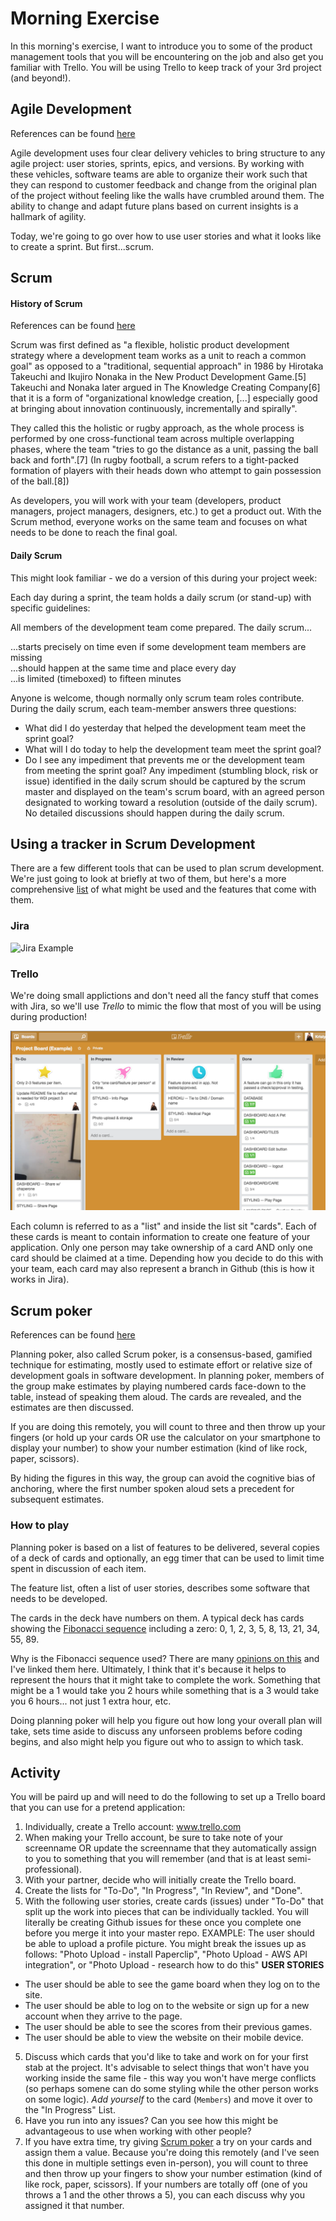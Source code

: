 # Morning Exercise

In this morning's exercise, I want to introduce you to some of the product management tools that you will be encountering on the job and also get you familiar with Trello. You will be using Trello to keep track of your 3rd project (and beyond!).

## Agile Development 
References can be found [here](https://www.atlassian.com/agile/delivery-vehicles)

Agile development uses four clear delivery vehicles to bring structure to any agile project: user stories, sprints, epics, and versions. By working with these vehicles, software teams are able to organize their work such that they can respond to customer feedback and change from the original plan of the project without feeling like the walls have crumbled around them. The ability to change and adapt future plans based on current insights is a hallmark of agility.

Today, we're going to go over how to use user stories and what it looks like to create a sprint. But first...scrum.

## Scrum

#### History of Scrum 
References can be found [here](https://en.wikipedia.org/wiki/Scrum_(software_development) )

Scrum was first defined as "a flexible, holistic product development strategy where a development team works as a unit to reach a common goal" as opposed to a "traditional, sequential approach" in 1986 by Hirotaka Takeuchi and Ikujiro Nonaka in the New Product Development Game.[5] Takeuchi and Nonaka later argued in The Knowledge Creating Company[6] that it is a form of "organizational knowledge creation, [...] especially good at bringing about innovation continuously, incrementally and spirally".

 They called this the holistic or rugby approach, as the whole process is performed by one cross-functional team across multiple overlapping phases, where the team "tries to go the distance as a unit, passing the ball back and forth".[7] (In rugby football, a scrum refers to a tight-packed formation of players with their heads down who attempt to gain possession of the ball.[8])

As developers, you will work with your team (developers, product managers, project managers, designers, etc.) to get a product out. With the Scrum method, everyone works on the same team and focuses on what needs to be done to reach the final goal.

#### Daily Scrum

This might look familiar - we do a version of this during your project week:

Each day during a sprint, the team holds a daily scrum (or stand-up) with specific guidelines:

All members of the development team come prepared. The daily scrum...

  ...starts precisely on time even if some development team members are missing<br>
  ...should happen at the same time and place every day<br>
  ...is limited (timeboxed) to fifteen minutes<br>
  
Anyone is welcome, though normally only scrum team roles contribute.
During the daily scrum, each team-member answers three questions:
- What did I do yesterday that helped the development team meet the sprint goal?
- What will I do today to help the development team meet the sprint goal?
- Do I see any impediment that prevents me or the development team from meeting the sprint goal?
Any impediment (stumbling block, risk or issue) identified in the daily scrum should be captured by the scrum master and displayed on the team's scrum board, with an agreed person designated to working toward a resolution (outside of the daily scrum). No detailed discussions should happen during the daily scrum.

## Using a tracker in Scrum Development

There are a few different tools that can be used to plan scrum development. We're just going to look at briefly at two of them, but here's a more comprehensive [list](https://en.wikipedia.org/wiki/Comparison_of_Scrum_software) of what might be used and the features that come with them.

### Jira

![Jira Example](http://www.sm-cloud.com/content/images/2014/Jun/jiraagile-02_whyja_1_flexibleplanning.png)

### Trello

We're doing small applictions and don't need all the fancy stuff that comes with Jira, so we'll use *Trello* to mimic the flow that most of you will be using during production!

![Trello Example](trello_example.png)

Each column is referred to as a "list" and inside the list sit "cards". Each of these cards is meant to contain information to create one feature of your application. Only one person may take ownership of a card AND only one card should be claimed at a time. Depending how you decide to do this with your team, each card may also represent a branch in Github (this is how it works in Jira). 

## Scrum poker
References can be found [here](https://en.wikipedia.org/wiki/Planning_poker)

Planning poker, also called Scrum poker, is a consensus-based, gamified technique for estimating, mostly used to estimate effort or relative size of development goals in software development. In planning poker, members of the group make estimates by playing numbered cards face-down to the table, instead of speaking them aloud. The cards are revealed, and the estimates are then discussed. 

If you are doing this remotely, you will count to three and then throw up your fingers (or hold up your cards OR use the calculator on your smartphone to display your number) to show your number estimation (kind of like rock, paper, scissors).

By hiding the figures in this way, the group can avoid the cognitive bias of anchoring, where the first number spoken aloud sets a precedent for subsequent estimates.

### How to play
Planning poker is based on a list of features to be delivered, several copies of a deck of cards and optionally, an egg timer that can be used to limit time spent in discussion of each item.

The feature list, often a list of user stories, describes some software that needs to be developed.

The cards in the deck have numbers on them. A typical deck has cards showing the [Fibonacci sequence](https://en.wikipedia.org/wiki/Fibonacci_number) including a zero: 0, 1, 2, 3, 5, 8, 13, 21, 34, 55, 89.

Why is the Fibonacci sequence used? There are many [opinions on this](http://stackoverflow.com/questions/9362286/why-is-the-fibonacci-series-used-in-agile-planning-poker) and I've linked them here. Ultimately, I think that it's because it helps to represent the hours that it might take to complete the work. Something that might be a 1 would take you 2 hours while something that is a 3 would take you 6 hours... not just 1 extra hour, etc.

Doing planning poker will help you figure out how long your overall plan will take, sets time aside to discuss any unforseen problems before coding begins, and also might help you figure out who to assign to which task.

## Activity

You will be paird up and will need to do the following to set up a Trello board that you can use for a pretend application:

1. Individually, create a Trello account: www.trello.com
2. When making your Trello account, be sure to take note of your screenname OR update the screenname that they automatically assign to you to something that you will remember (and that is at least semi-professional).
2. With your partner, decide who will initially create the Trello board.
3. Create the lists for "To-Do", "In Progress", "In Review", and "Done".
4. With the following user stories, create cards (issues) under "To-Do" that split up the work into pieces that can be individually tackled. You will literally be creating Github issues for these once you complete one before you merge it into your master repo. EXAMPLE: The user should be able to upload a profile picture.
You might break the issues up as follows: "Photo Upload - install Paperclip", "Photo Upload - AWS API integration", or "Photo Upload - research how to do this"
**USER STORIES**
 - The user should be able to see the game board when they log on to the site.
 - The user should be able to log on to the website or sign up for a new account when they arrive to the page. 
 - The user should be able to see the scores from their previous games.
 - The user should be able to view the website on their mobile device.
5. Discuss which cards that you'd like to take and work on for your first stab at the project. It's advisable to select things that won't have you working inside the same file - this way you won't have merge conflicts (so perhaps somene can do some styling while the other person works on some logic). *Add yourself* to the card (`Members`) and move it over to the "In Progress" List.
6. Have you run into any issues? Can you see how this might be advantageous to use when working with other people?
7. If you have extra time, try giving [Scrum poker](https://www.mountaingoatsoftware.com/tools/planning-poker) a try on your cards and assign them a value. Because you're doing this remotely (and I've seen this done in multiple settings even in-person), you will count to three and then throw up your fingers to show your number estimation (kind of like rock, paper, scissors). If your numbers are totally off (one of you throws a 1 and the other throws a 5), you can each discuss why you assigned it that number.

